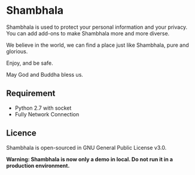 # Shambhala

Shambhala is used to protect your personal information and your privacy. You can add add-ons to make Shambhala more and more diverse.

We believe in the world, we can find a place just like Shambhala, pure and glorious.

Enjoy, and be safe.


May God and Buddha bless us.

## Requirement

* Python 2.7 with socket
* Fully Network Connection

## Licence

Shambhala is open-sourced in GNU General Public License v3.0.

**Warning: Shambhala is now only a demo in local. Do not run it in a production environment.**


